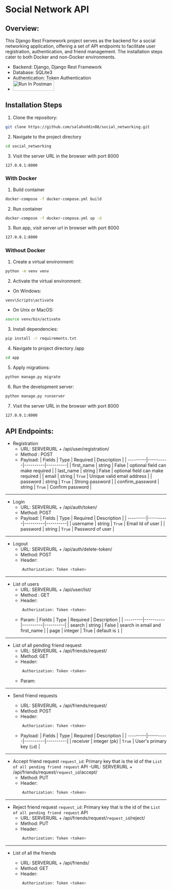 
# Social Network API

## Overview:
This Django Rest Framework project serves as the backend for a social networking application, offering a set of API endpoints to facilitate user registration, authentication, and friend management. The installation steps cater to both Docker and non-Docker environments.

- Backend: Django, Django Rest Framework
- Database: SQLite3
- Authentication: Token Authentication
- [<img src="https://run.pstmn.io/button.svg" alt="Run In Postman" style="width: 128px; height: 32px;">](https://app.getpostman.com/run-collection/9035112-2f279faf-93f7-4637-91f9-ecd91fc62181?action=collection%2Ffork&source=rip_markdown&collection-url=entityId%3D9035112-2f279faf-93f7-4637-91f9-ecd91fc62181%26entityType%3Dcollection%26workspaceId%3D079604fd-c865-4ba6-acb5-171701ce5db9)

## Installation Steps
1. Clone the repository:
```sh
git clone https://github.com/salahoddin88/social_networking.git
```
2. Navigate to the project directory
```sh
cd social_networking
```
3. Visit the server URL in the browser with port 8000
```sh
127.0.0.1:8000
```
### With Docker
1. Build container
```sh
docker-compose -f docker-compose.yml build
```
2. Run container
```sh
docker-compose -f docker-compose.yml up -d
```
3. Run app, visit server url in browser with port 8000
```sh
127.0.0.1:8000
```
### Without Docker
1. Create a virtual environment:
```sh
python -m venv venv
```
2. Activate the virtual environment:
- On Windows:
```sh
venv\Scripts\activate
```
- On Unix or MacOS:
```sh
source venv/bin/activate
```
3. Install dependencies:
```sh
pip install -r requirements.txt
```
4. Navigate to project directory /app
```sh
cd app
```
5. Apply migrations:
```sh
python manage.py migrate
```
6. Run the development server:
```sh
python manage.py runserver
```
7. Visit the server URL in the browser with port 8000
```sh
127.0.0.1:8000
```

## API Endpoints:
- Registration
    - URL: SERVERURL + /api/user/registration/
    - Method : POST
    - Payload:
        | Fields | Type | Required | Description |
        | ---------|----------|----------|----------|
        | first_name | string | False | optional field can make required |
        | last_name | string | False | optional field can make required |
        | email | string | `True` | Unique valid email address |
        | password | string | `True` | Strong password |
        | confirm_password | string | `True` | Confirm password |
---
- Login
    - URL: SERVERURL + /api/auth/token/
    - Method: POST
    - Payload:
        | Fields | Type | Required | Description |
        | ---------|----------|----------|----------|
        | username | string | `True` | Email Id of user |
        | password | string | `True` | Password of user |
---
- Logout
    - URL: SERVERURL + /api/auth/delete-token/
    - Method: POST
    - Header:
    ```sh
        Authorization: Token <token>
    ```
---
- List of users
    - URL: SERVERURL + /api/user/list/
    - Method : GET
    - Header:
    ```sh
        Authorization: Token <token>
    ```
    - Param:
        | Fields | Type | Required | Description |
        | ---------|----------|----------|----------|
        | search | string | False | search in email and first_name |
        | page | integer | True | default is `1` |
---
- List of all pending friend request
    - URL: SERVERURL + /api/friends/request/
    - Method: GET
    - Header:
    ```sh
        Authorization: Token <token>
    ```
    - Param:
---
- Send friend requests

    - URL: SERVERURL + /api/friends/request/
    - Method: POST
    - Header:
    ```sh
        Authorization: Token <token>
    ```
    - Payload:
        | Fields | Type | Required | Description |
        | ---------|----------|----------|----------|
        | receiver | integer (pk) | `True` | User's primary key (`id`) |

---
- Accept friend request
    `request_id`: Primary key that is the id of the `List of all pending friend request` API
    -URL: SERVERURL + /api/friends/request/`request_id`/accept/
    - Method: PUT
    - Header:
    ```sh
        Authorization: Token <token>
    ```
---
- Reject friend request
    `request_id`: Primary key that is the id of the `List of all pending friend request` API
    - URL: SERVERURL + /api/friends/request/`request_id`/reject/
    - Method: PUT
    - Header:
    ```sh
        Authorization: Token <token>
    ```
---
- List of all the friends

    - URL: SERVERURL + /api/friends/
    - Method: GET
    - Header:
    ```sh
        Authorization: Token <token>
    ```
